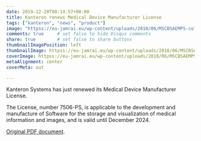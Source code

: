 ```yaml
---
date: 2019-12-20T00:14:57+00:00
title: Kanteron renews Medical Device Manufacturer License
tags: ["kanteron", "news", "product"]
image: "httpss://eu-jamrai.eu/wp-content/uploads/2018/06/MSCBSAEMPS-color_WebSize-1.jpg"
comments: true     # set false to hide Disqus comments  
share: true        # set false to share buttons
thumbnailImagePosition: left
thumbnailImage: httpss://eu-jamrai.eu/wp-content/uploads/2018/06/MSCBSAEMPS-color_WebSize-1.jpg
coverImage: httpss://eu-jamrai.eu/wp-content/uploads/2018/06/MSCBSAEMPS-color_WebSize-1.jpg
metaAlignment: center
coverMeta: out

---
```


Kanteron Systems has just renewed its Medical Device Manufacturer License.

<!--more-->

The License, number 7506-PS, is applicable to the development and manufacture of Software for the storage and visualization of medical information and images, and is valid until December 2024.

[Original PDF document](httpss://res.cloudinary.com/jcortell/image/upload/v1576877276/Documents/oficio.pdf).
